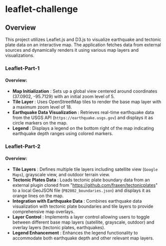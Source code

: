 # leaflet-challenge


## Overview

This project utilizes Leaflet.js and D3.js to visualize earthquake and tectonic plate data on an interactive map. The application fetches data from external sources and dynamically renders it using various map layers and visualizations.

### Leaflet-Part-1

#### Overview:

* **Map Initialization** : Sets up a global view centered around coordinates (37.0902, -95.7129) with an initial zoom level of 5.
* **Tile Layer** : Uses OpenStreetMap tiles to render the base map layer with a maximum zoom level of 18.
* **Earthquake Data Visualization** : Retrieves real-time earthquake data from the USGS API (`https://earthquake.usgs.gov`) and displays it as circle markers on the map.
* **Legend** : Displays a legend on the bottom right of the map indicating earthquake depth ranges using colored markers.

### Leaflet-Part-2

#### Overview:

* **Tile Layers** : Defines multiple tile layers including satellite view (`Google Maps`), grayscale view, and outdoor terrain view.
* **Tectonic Plates Data** : Loads tectonic plate boundary data from an external plugin cloned from "https://github.com/fraxen/tectonicplates" to a local GeoJSON file (`PB2002_boundaries.json`) and displays it as orange lines on the map.
* **Integration with Earthquake Data** : Combines earthquake data visualization with tectonic plate boundaries and tile layers to provide comprehensive map overlays.
* **Layer Control** : Implements a layer control allowing users to toggle between different base map layers (satellite, grayscale, outdoor) and overlay layers (tectonic plates, earthquakes).
* **Legend Enhancement** : Enhances the legend functionality to accommodate both earthquake depth and other relevant map layers.
